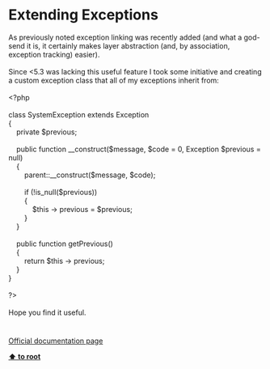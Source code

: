 # Extending Exceptions




<div class="phpcode"><span class="html">
As previously noted exception linking was recently added (and what a god-send it is, it certainly makes layer abstraction (and, by association, exception tracking) easier).<br><br>Since &lt;5.3 was lacking this useful feature I took some initiative and creating a custom exception class that all of my exceptions inherit from:<br><br><span class="default">&lt;?php<br><br></span><span class="keyword">class </span><span class="default">SystemException </span><span class="keyword">extends </span><span class="default">Exception<br></span><span class="keyword">{<br>&#xA0; &#xA0; private </span><span class="default">$previous</span><span class="keyword">;<br>&#xA0; &#xA0; <br>&#xA0; &#xA0; public function </span><span class="default">__construct</span><span class="keyword">(</span><span class="default">$message</span><span class="keyword">, </span><span class="default">$code </span><span class="keyword">= </span><span class="default">0</span><span class="keyword">, </span><span class="default">Exception $previous </span><span class="keyword">= </span><span class="default">null</span><span class="keyword">)<br>&#xA0; &#xA0; {<br>&#xA0; &#xA0; &#xA0; &#xA0; </span><span class="default">parent</span><span class="keyword">::</span><span class="default">__construct</span><span class="keyword">(</span><span class="default">$message</span><span class="keyword">, </span><span class="default">$code</span><span class="keyword">);<br>&#xA0; &#xA0; &#xA0; &#xA0; <br>&#xA0; &#xA0; &#xA0; &#xA0; if (!</span><span class="default">is_null</span><span class="keyword">(</span><span class="default">$previous</span><span class="keyword">))<br>&#xA0; &#xA0; &#xA0; &#xA0; {<br>&#xA0; &#xA0; &#xA0; &#xA0; &#xA0; &#xA0; </span><span class="default">$this </span><span class="keyword">-&gt; </span><span class="default">previous </span><span class="keyword">= </span><span class="default">$previous</span><span class="keyword">;<br>&#xA0; &#xA0; &#xA0; &#xA0; }<br>&#xA0; &#xA0; }<br>&#xA0; &#xA0; <br>&#xA0; &#xA0; public function </span><span class="default">getPrevious</span><span class="keyword">()<br>&#xA0; &#xA0; {<br>&#xA0; &#xA0; &#xA0; &#xA0; return </span><span class="default">$this </span><span class="keyword">-&gt; </span><span class="default">previous</span><span class="keyword">;<br>&#xA0; &#xA0; }<br>}<br><br></span><span class="default">?&gt;<br></span><br>Hope you find it useful.</span>
</div>
  

#

[Official documentation page](https://www.php.net/manual/en/language.exceptions.extending.php)

**[⬆ to root](/)**